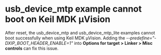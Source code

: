 # usb_device_mtp example cannot boot on Keil MDK µVision

After reset, the usb_device_mtp and usb_device_mtp_lite examples cannot boot successfully when using Keil MDK µVision. Adding the *--predefine="-DXIP_BOOT_HEADER_ENABLE=1"* into **Options for target \> Linker \> Misc controls** can fix this issue.
